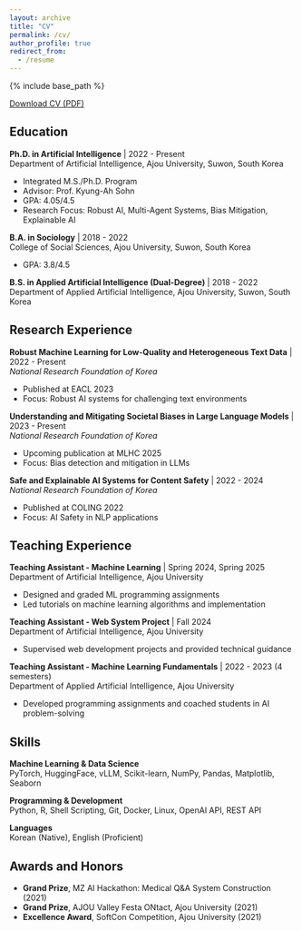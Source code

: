 ```yaml
---
layout: archive
title: "CV"
permalink: /cv/
author_profile: true
redirect_from:
  - /resume
---
```


{% include base_path %}

[Download CV (PDF)](/files/cv.pdf)

## Education

**Ph.D. in Artificial Intelligence** | 2022 - Present  
Department of Artificial Intelligence, Ajou University, Suwon, South Korea  
- Integrated M.S./Ph.D. Program
- Advisor: Prof. Kyung-Ah Sohn
- GPA: 4.05/4.5
- Research Focus: Robust AI, Multi-Agent Systems, Bias Mitigation, Explainable AI

**B.A. in Sociology** | 2018 - 2022  
College of Social Sciences, Ajou University, Suwon, South Korea  
- GPA: 3.8/4.5

**B.S. in Applied Artificial Intelligence (Dual-Degree)** | 2018 - 2022  
Department of Applied Artificial Intelligence, Ajou University, Suwon, South Korea

## Research Experience

**Robust Machine Learning for Low-Quality and Heterogeneous Text Data** | 2022 - Present  
*National Research Foundation of Korea*
- Published at EACL 2023
- Focus: Robust AI systems for challenging text environments

**Understanding and Mitigating Societal Biases in Large Language Models** | 2023 - Present  
*National Research Foundation of Korea*
- Upcoming publication at MLHC 2025
- Focus: Bias detection and mitigation in LLMs

**Safe and Explainable AI Systems for Content Safety** | 2022 - 2024  
*National Research Foundation of Korea*
- Published at COLING 2022
- Focus: AI Safety in NLP applications

## Teaching Experience

**Teaching Assistant - Machine Learning** | Spring 2024, Spring 2025  
Department of Artificial Intelligence, Ajou University
- Designed and graded ML programming assignments
- Led tutorials on machine learning algorithms and implementation

**Teaching Assistant - Web System Project** | Fall 2024  
Department of Artificial Intelligence, Ajou University
- Supervised web development projects and provided technical guidance

**Teaching Assistant - Machine Learning Fundamentals** | 2022 - 2023 (4 semesters)  
Department of Applied Artificial Intelligence, Ajou University
- Developed programming assignments and coached students in AI problem-solving

## Skills

**Machine Learning & Data Science**  
PyTorch, HuggingFace, vLLM, Scikit-learn, NumPy, Pandas, Matplotlib, Seaborn

**Programming & Development**  
Python, R, Shell Scripting, Git, Docker, Linux, OpenAI API, REST API

**Languages**  
Korean (Native), English (Proficient)

## Awards and Honors
- **Grand Prize**, MZ AI Hackathon: Medical Q&A System Construction (2021)
- **Grand Prize**, AJOU Valley Festa ONtact, Ajou University (2021)  
- **Excellence Award**, SoftCon Competition, Ajou University (2021)
